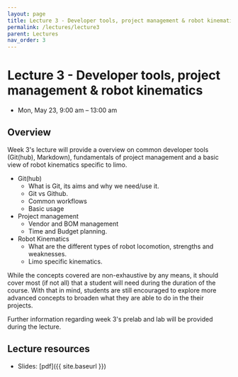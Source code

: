 ```yaml
---
layout: page
title: Lecture 3 - Developer tools, project management & robot kinematics
permalink: /lectures/lecture3
parent: Lectures
nav_order: 3
---
```


# **Lecture 3 - Developer tools, project management & robot kinematics**
* Mon, May 23, 9:00 am – 13:00 am

## **Overview**

Week 3's lecture will provide a overview on common developer tools (Git(hub), Markdown), fundamentals of project management and a basic view of robot kinematics specific to limo.

* Git(hub)
  * What is Git, its aims and why we need/use it.
  * Git vs Github.
  * Common workflows
  * Basic usage
* Project management
  * Vendor and BOM management
  * Time and Budget planning.
* Robot Kinematics
  * What are the different types of robot locomotion, strengths and weaknesses.
  * Limo specific kinematics.

While the concepts covered are non-exhaustive by any means, it should cover most (if not all) that a student will need during the duration of the course. With that in mind, students are still encouraged to explore more advanced concepts to broaden what they are able to do in the their projects.

Further information regarding week 3's prelab and lab will be provided during the lecture.


## **Lecture resources**
* Slides: [pdf]({{ site.baseurl }})
<!-- - Lecture notes: [pdf](#) -->

